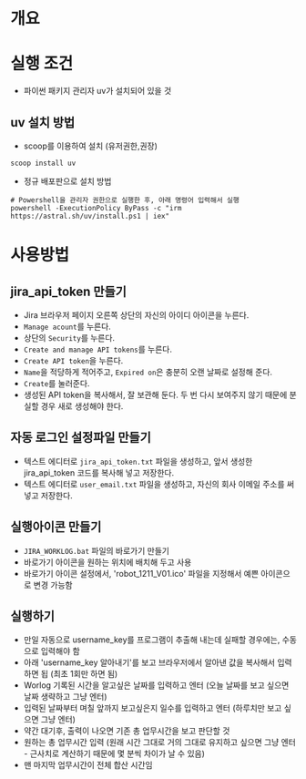 
# 개요

# 실행 조건
* 파이썬 패키지 관리자 uv가 설치되어 있을 것

## uv 설치 방법
* scoop를 이용하여 설치 (유저권한,권장)
```
scoop install uv
```

* 정규 배포판으로 설치 방법
```
# Powershell을 관리자 권한으로 실행한 후, 아래 명령어 입력해서 실행
powershell -ExecutionPolicy ByPass -c "irm https://astral.sh/uv/install.ps1 | iex"
```


# 사용방법

## jira_api_token 만들기
* Jira 브라우저 페이지 오른쪽 상단의 자신의 아이디 아이콘을 누른다.
* `Manage acount`를 누른다.
* 상단의 `Security`를 누른다.
* `Create and manage API tokens`를 누른다.
* `Create API token`을 누른다.
* `Name`을 적당하게 적어주고, `Expired on`은 충분히 오랜 날짜로 설정해 준다.
* `Create`를 눌러준다.
* 생성된 API token을 복사해서, 잘 보관해 둔다.  두 번 다시 보여주지 않기 때문에 분실할 경우 새로 생성해야 한다.

## 자동 로그인 설정파일 만들기
* 텍스트 에디터로 `jira_api_token.txt` 파일을 생성하고, 앞서 생성한 jira_api_token 코드를 복사해 넣고 저장한다.
* 텍스트 에디터로 `user_email.txt` 파일을 생성하고, 자신의 회사 이메일 주소를 써넣고 저장한다.

## 실행아이콘 만들기
* `JIRA_WORKLOG.bat` 파일의 바로가기 만들기
* 바로가기 아이콘을 원하는 위치에 배치해 두고 사용
* 바로가기 아이콘 설정에서, 'robot_1211_V01.ico' 파일을 지정해서 예쁜 아이콘으로 변경 가능함

## 실행하기
* 만일 자동으로 username_key를 프로그램이 추출해 내는데 실패할 경우에는, 수동으로 입력해야 함
* 아래 'username_key 알아내기'를 보고 브라우저에서 알아낸 값을 복사해서 입력하면 됩 (최초 1회만 하면 됨)
* Worlog 기록된 시간을 알고싶은 날짜를 입력하고 엔터 (오늘 날짜를 보고 싶으면 날짜 생략하고 그냥 엔터)
* 입력된 날짜부터 며칠 앞까지 보고싶은지 일수를 입력하고 엔터 (하루치만 보고 싶으면 그냥 엔터)
* 약간 대기후, 출력이 나오면 기존 총 업무시간을 보고 판단할 것
* 원하는 총 업무시간 입력 (원래 시간 그대로 거의 그대로 유지하고 싶으면 그냥 엔터 - 근사치로 계산하기 때문에 몇 분씩 차이가 날 수 있음)
* 맨 마지막 업무시간이 전체 합산 시간임

